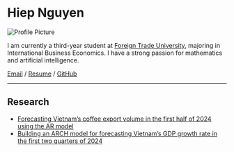 # Hiep Nguyen

![Profile Picture](prof_pic.jpg)

I am currently a third-year student at [Foreign Trade University](https://www.ftu.edu.vn/), majoring in International Business Economics. I have a strong passion for mathematics and artificial intelligence.

[Email](mailto:hiepdema26@gmail.com) / [Resume](RESUME.pdf) / [GitHub](https://github.com/HiepDema)

---

## Research 
- [Forecasting Vietnam’s coffee export volume in the first half of 2024 using the AR model](https://drive.google.com/file/d/1ElwtO0pUUn3ega8FzGN3mI9MnwwaL_Vt/view?usp=sharing)
- [Building an ARCH model for forecasting Vietnam’s GDP growth rate in the first two quarters of 2024](https://drive.google.com/file/d/15ZXsHNVJyY_5ULMkX5uQHSlboXwVRA8z/view?usp=sharing)
